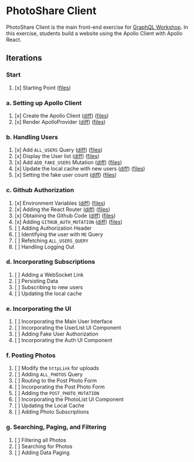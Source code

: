 PhotoShare Client
===============
PhotoShare Client is the main front-end  exercise for [GraphQL Workshop](https://www.graphqlworkshop.com). In this exercise, students build a website using the Apollo Client with Apollo React.

Iterations
---------------

### Start

1. [x] Starting Point ([files](https://github.com/graphqlworkshop/photo-share-client/tree/start))

### a. Setting up Apollo Client

1. [x] Create the Apollo Client ([diff](https://github.com/graphqlworkshop/photo-share-client/compare/start...step-a1)) ([files](https://github.com/graphqlworkshop/photo-share-client/tree/start))
2. [x] Render ApolloProvider ([diff](https://github.com/graphqlworkshop/photo-share-client/compare/step-a1...step-a2)) ([files](https://github.com/graphqlworkshop/photo-share-client/tree/step-a2))

### b. Handling Users

1. [x] Add `ALL_USERS` Query ([diff](https://github.com/graphqlworkshop/photo-share-client/compare/step-a2...step-b1)) ([files](https://github.com/graphqlworkshop/photo-share-client/tree/step-b1))
2. [x] Display the User list ([diff](https://github.com/graphqlworkshop/photo-share-client/compare/step-b1...step-b2)) ([files](https://github.com/graphqlworkshop/photo-share-client/tree/b2))
3. [x] Add `ADD_FAKE_USERS` Mutation ([diff](https://github.com/graphqlworkshop/photo-share-client/compare/step-b2...step-b3)) ([files](https://github.com/graphqlworkshop/photo-share-client/tree/step-b3))
4. [x] Update the local cache with new users ([diff](https://github.com/graphqlworkshop/photo-share-client/compare/step-b3...step-b4)) ([files](https://github.com/graphqlworkshop/photo-share-client/tree/step-b4))
5. [x] Setting the fake user count ([diff](https://github.com/graphqlworkshop/photo-share-client/compare/step-b4...step-b5)) ([files](https://github.com/graphqlworkshop/photo-share-client/tree/step-b5))

### c. Github Authorization

1. [x] Environment Variables ([diff](https://github.com/graphqlworkshop/photo-share-client/compare/step-b5...step-c1)) ([files](https://github.com/graphqlworkshop/photo-share-client/tree/step-c1))
2. [x] Adding the React Router ([diff](https://github.com/graphqlworkshop/photo-share-client/compare/step-c1...step-c2)) ([files](https://github.com/graphqlworkshop/photo-share-client/tree/step-c2))
3. [x] Obtaining the Github Code ([diff](https://github.com/graphqlworkshop/photo-share-client/compare/step-c2...step-c3)) ([files](https://github.com/graphqlworkshop/photo-share-client/tree/step-c3))
4. [x] Adding `GITHUB_AUTH_MUTATION` ([diff](https://github.com/graphqlworkshop/photo-share-client/compare/step-c3...step-c4)) ([files](https://github.com/graphqlworkshop/photo-share-client/tree/step-c4))
5. [ ] Adding Authorization Header
6. [ ] Identifying the user with `ME` Query
7. [ ] Refetching `ALL_USERS_QUERY`
8. [ ] Handling Logging Out

### d. Incorporating Subscriptions

1. [ ] Adding a WebSocket Link
2. [ ] Persisting Data
3. [ ] Subscribing to new users
4. [ ] Updating the local cache

### e. Incorporating the UI

1. [ ] Incorporating the Main User Interface
2. [ ] Incorporating the UserList UI Component
3. [ ] Adding Fake User Authorization
4. [ ] Incorporating the Auth UI Component

### f. Posting Photos

1. [ ] Modify the `httpLink` for uploads
2. [ ] Adding `ALL_PHOTOS` Query
3. [ ] Routing to the Post Photo Form
4. [ ] Incorporating the Post Photo Form
5. [ ] Adding the `POST_PHOTO_MUTATION`
6. [ ] Incorporating the PhotoList UI Component
7. [ ] Updating the Local Cache
9. [ ] Adding Photo Subscriptions

### g. Searching, Paging, and Filtering

1. [ ] Filtering all Photos
2. [ ] Searching for Photos
3. [ ] Adding Data Paging